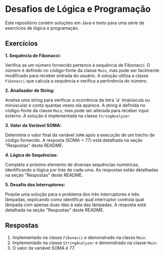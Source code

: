 # Desafios de Lógica e Programação

Este repositório contém soluções em Java e texto para uma série de exercícios de lógica e programação.

## Exercícios

**1. Sequência de Fibonacci:**

Verifica se um número fornecido pertence à sequência de Fibonacci. O número é definido no código-fonte da classe `Main`, mas pode ser facilmente modificado para receber entrada do usuário. A solução utiliza a classe `Fibonacci` que calcula a sequência e verifica a pertinência do número.

**2. Analisador de String:**

Analisa uma string para verificar a ocorrência da letra 'a' (maiúscula ou minúscula) e conta quantas vezes ela aparece. A string é definida no código-fonte da classe `Main`, mas pode ser alterada para receber input externo. A solução é implementada na classe `StringAnalyzer`.

**3. Valor da Variável SOMA:**

Determina o valor final da variável `SOMA` após a execução de um trecho de código fornecido. A resposta (SOMA = 77) está detalhada na seção "Respostas" deste README.

**4. Lógica de Sequências:**

Completa o próximo elemento de diversas sequências numéricas, identificando a lógica por trás de cada uma. As respostas estão detalhadas na seção "Respostas" deste README.

**5. Desafio dos Interruptores:**

Propõe uma solução para o problema dos três interruptores e três lâmpadas, explicando como identificar qual interruptor controla qual lâmpada com apenas duas idas à sala das lâmpadas. A resposta está detalhada na seção "Respostas" deste README.

## Respostas
1. Implementado na classe `Fibonacci` e demonstrado na classe `Main`.
2. Implementado na classe `StringAnalyzer` e demonstrado na classe `Main`.
3. O valor da variável SOMA é 77.